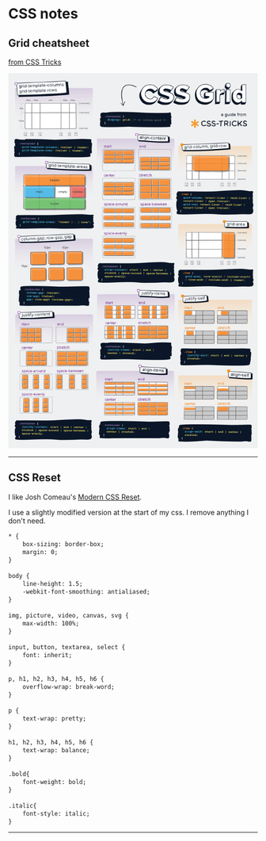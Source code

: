 CSS notes
========================

## Grid cheatsheet

[from CSS Tricks](https://css-tricks.com/snippets/css/complete-guide-grid/)

![css-grid-poster](../../media/css-grid-poster.png)

---

## CSS Reset

I like Josh Comeau's [Modern CSS Reset](https://www.joshwcomeau.com/css/custom-css-reset/).

I use a slightly modified version at the start of my css. I remove anything I don't need.

```
* {
    box-sizing: border-box;
    margin: 0;
}

body {
    line-height: 1.5;
    -webkit-font-smoothing: antialiased;
}

img, picture, video, canvas, svg {
    max-width: 100%;
}

input, button, textarea, select {
    font: inherit;
}

p, h1, h2, h3, h4, h5, h6 {
    overflow-wrap: break-word;
}

p {
    text-wrap: pretty;
}

h1, h2, h3, h4, h5, h6 {
    text-wrap: balance;
}

.bold{
    font-weight: bold;
}

.italic{
    font-style: italic;
}
```

---


